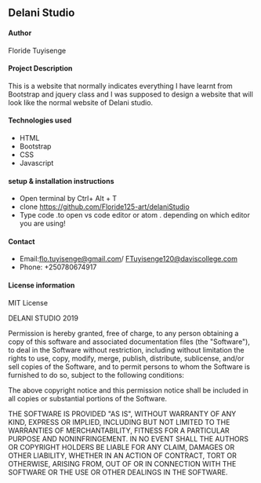 ## Delani Studio
#### Author
Floride Tuyisenge
#### Project Description
This is a website that normally indicates everything I have learnt from Bootstrap and jquery class and I was supposed to design a website that will look like the normal website of Delani studio. 
#### Technologies used

* HTML
* Bootstrap
* CSS
* Javascript
#### setup & installation instructions
* Open terminal by Ctrl+ Alt + T
* clone https://github.com/Floride125-art/delaniStudio
* Type code .to open vs code editor or atom . depending on which editor you are using!
#### Contact
* Email:flo.tuyisenge@gmail.com/ FTuyisenge120@daviscollege.com
* Phone: +250780674917
#### License information
MIT License

DELANI STUDIO 2019

Permission is hereby granted, free of charge, to any person obtaining a copy of this software and associated documentation files (the "Software"), to deal in the Software without restriction, including without limitation the rights to use, copy, modify, merge, publish, distribute, sublicense, and/or sell copies of the Software, and to permit persons to whom the Software is furnished to do so, subject to the following conditions:

The above copyright notice and this permission notice shall be included in all copies or substantial portions of the Software.

THE SOFTWARE IS PROVIDED "AS IS", WITHOUT WARRANTY OF ANY KIND, EXPRESS OR IMPLIED, INCLUDING BUT NOT LIMITED TO THE WARRANTIES OF MERCHANTABILITY, FITNESS FOR A PARTICULAR PURPOSE AND NONINFRINGEMENT. IN NO EVENT SHALL THE AUTHORS OR COPYRIGHT HOLDERS BE LIABLE FOR ANY CLAIM, DAMAGES OR OTHER LIABILITY, WHETHER IN AN ACTION OF CONTRACT, TORT OR OTHERWISE, ARISING FROM, OUT OF OR IN CONNECTION WITH THE SOFTWARE OR THE USE OR OTHER DEALINGS IN THE SOFTWARE.



